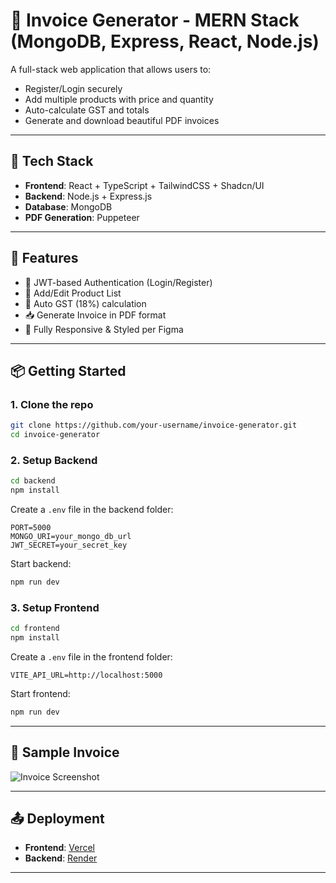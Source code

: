 # 🧾 Invoice Generator - MERN Stack (MongoDB, Express, React, Node.js)

A full-stack web application that allows users to:
- Register/Login securely
- Add multiple products with price and quantity
- Auto-calculate GST and totals
- Generate and download beautiful PDF invoices

---

## 🔧 Tech Stack

- **Frontend**: React + TypeScript + TailwindCSS + Shadcn/UI
- **Backend**: Node.js + Express.js
- **Database**: MongoDB
- **PDF Generation**: Puppeteer

---

## 🚀 Features

- 🔐 JWT-based Authentication (Login/Register)
- 🛒 Add/Edit Product List
- 📄 Auto GST (18%) calculation
- 📥 Generate Invoice in PDF format
- 🎨 Fully Responsive & Styled per Figma

---

## 📦 Getting Started

### 1. Clone the repo
```bash
git clone https://github.com/your-username/invoice-generator.git
cd invoice-generator
```

### 2. Setup Backend
```bash
cd backend
npm install
```

Create a `.env` file in the backend folder:
```env
PORT=5000
MONGO_URI=your_mongo_db_url
JWT_SECRET=your_secret_key
```

Start backend:
```bash
npm run dev
```

### 3. Setup Frontend
```bash
cd frontend
npm install
```

Create a `.env` file in the frontend folder:
```env
VITE_API_URL=http://localhost:5000
```

Start frontend:
```bash
npm run dev
```

---

## 📄 Sample Invoice
![Invoice Screenshot](./assets/invoice-sample.png)

---

## 📤 Deployment
- **Frontend**: [Vercel](https://vercel.com)
- **Backend**: [Render](https://render.com)

---


